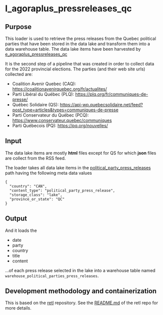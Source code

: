 # l_agoraplus_pressreleases_qc

## Purpose
This loader is used to retrieve the press releases from the Quebec political parties that have been stored in the data lake and transform them into a data warehouse table.  The data lake items have been harvested by [e_agoraplus_pressreleases_qc](https://github.com/clessn/clessn-blend/blob/main/Pipelines/Extractors/e_agoraplus-pressreleases-qc)

It is the second step of a pipeline that was created in order to collect data for the 2022 provincial elections.  The parties (and their web site urls) collected are:
* Coalition Avenir Quebec (CAQ): https://coalitionavenirquebec.org/fr/actualites/
* Parti Libéral du Québec (PLQ): https://plq.org/fr/communiques-de-presse/
* Québec Solidaire (QS): https://api-wp.quebecsolidaire.net/feed?post_type=articles&types=communiques-de-presse
* Parti Conservateur du Québec (PCQ): https://www.conservateur.quebec/communiques
* Parti Québecois (PQ): https://pq.org/nouvelles/

## Input
The data lake items are mostly **html** files except for QS for which **json** files are collect from the RSS feed.

The loader takes all data lake items in the [political_party_press_releases](https://clhub.clessn.cloud/admin/core/lake/?path=political_party_press_releases) path having the following meta data values
```
{
  "country": "CAN",
  "content_type": "political_party_press_release",
  "storage_class": "lake",
  "province_or_state": "QC"
}
```

## Output
And it loads the 
* date
* party
* country
* title
* content

...of each press release selected in the lake into a warehouse table named `warehouse_political_parties_press_releases`.

## Development methodology and containerization
This is based on the [retl](https://github.com/clessn/retl) repository.
See the [README.md](https://github.com/clessn/retl/blob/master/README.md) of the retl repo for more details.
